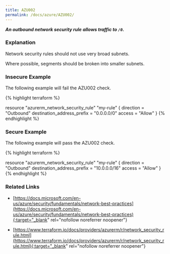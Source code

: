 ```yaml
---
title: AZU002
permalink: /docs/azure/AZU002/
---
```


***An outbound network security rule allows traffic to `/0`.***

### Explanation


Network security rules should not use very broad subnets.

Where possible, segments should be broken into smaller subnets.



### Insecure Example

The following example will fail the AZU002 check.

{% highlight terraform %}

resource "azurerm_network_security_rule" "my-rule" {
	direction = "Outbound"
	destination_address_prefix = "0.0.0.0/0"
	access = "Allow"
}
{% endhighlight %}



### Secure Example

The following example will pass the AZU002 check.

{% highlight terraform %}

resource "azurerm_network_security_rule" "my-rule" {
	direction = "Outbound"
	destination_address_prefix = "10.0.0.0/16"
	access = "Allow"
}
{% endhighlight %}


### Related Links


- [https://docs.microsoft.com/en-us/azure/security/fundamentals/network-best-practices](https://docs.microsoft.com/en-us/azure/security/fundamentals/network-best-practices){:target="_blank" rel="nofollow noreferrer noopener"}

- [https://www.terraform.io/docs/providers/azurerm/r/network_security_rule.html](https://www.terraform.io/docs/providers/azurerm/r/network_security_rule.html){:target="_blank" rel="nofollow noreferrer noopener"}

